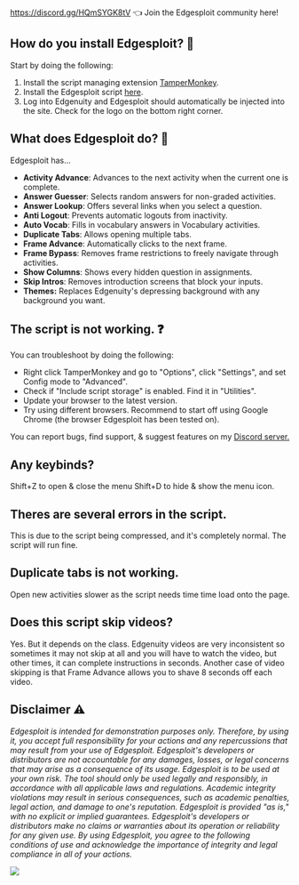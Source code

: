 https://discord.gg/HQmSYGK8tV 👈 Join the Edgesploit community here!




## How do you install Edgesploit? 📜
Start by doing the following:
1. Install the script managing extension [TamperMonkey](https://chrome.google.com/webstore/detail/tampermonkey/dhdgffkkebhmkfjojejmpbldmpobfkfo).
2. Install the Edgesploit script [here](https://github.com/Databones/Edgesploit/raw/main/Edgesploit.user.js).
3. Log into Edgenuity and Edgesploit should automatically be injected into the site. Check for the logo on the bottom right corner.


## What does Edgesploit do? 🤔
Edgesploit has...
- **Activity Advance**: Advances to the next activity when the current one is complete.
- **Answer Guesser**: Selects random answers for non-graded activities.
- **Answer Lookup**: Offers several links when you select a question.
- **Anti Logout**: Prevents automatic logouts from inactivity.
- **Auto Vocab**: Fills in vocabulary answers in Vocabulary activities.
- **Duplicate Tabs**: Allows opening multiple tabs.
- **Frame Advance**: Automatically clicks to the next frame.
- **Frame Bypass**: Removes frame restrictions to freely navigate through activities.
- **Show Columns**: Shows every hidden question in assignments.
- **Skip Intros**: Removes introduction screens that block your inputs.
- **Themes:** Replaces Edgenuity's depressing background with any background you want.


## The script is not working. ❓
You can troubleshoot by doing the following:
- Right click TamperMonkey and go to "Options", click "Settings", and set Config mode to "Advanced".
- Check if "Include script storage" is enabled. Find it in "Utilities".
- Update your browser to the latest version.
- Try using different browsers. Recommend to start off using Google Chrome (the browser Edgesploit has been tested on).

You can report bugs, find support, & suggest features on my [Discord server.](https://discord.gg/HQmSYGK8tV)


## Any keybinds?
Shift+Z to open & close the menu
Shift+D to hide & show the menu icon.


## Theres are several errors in the script.
This is due to the script being compressed, and it's completely normal. The script will run fine.


## Duplicate tabs is not working.
Open new activities slower as the script needs time time load onto the page.


## Does this script skip videos?
Yes. But it depends on the class. Edgenuity videos are very inconsistent so sometimes it may not skip at all and you will have to watch the video, but other times, it can complete instructions in seconds. Another case of video skipping is that Frame Advance allows you to shave 8 seconds off each video.


## Disclaimer ⚠️
*Edgesploit is intended for demonstration purposes only. Therefore, by using it, you accept full responsibility for your actions and any repercussions that may result from your use of Edgesploit. Edgesploit's developers or distributors are not accountable for any damages, losses, or legal concerns that may arise as a consequence of its usage. Edgesploit is to be used at your own risk. The tool should only be used legally and responsibly, in accordance with all applicable laws and regulations. Academic integrity violations may result in serious consequences, such as academic penalties, legal action, and damage to one's reputation. Edgesploit is provided "as is," with no explicit or implied guarantees. Edgesploit's developers or distributors make no claims or warranties about its operation or reliability for any given use. By using Edgesploit, you agree to the following conditions of use and acknowledge the importance of integrity and legal compliance in all of your actions.*

![](https://raw.githubusercontent.com/Databones/Edgespoit/main/img/logo.png)
